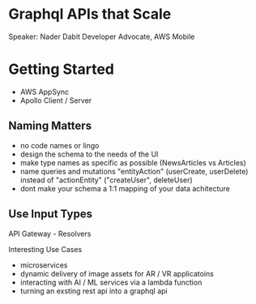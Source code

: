 # Graphql APIs that Scale

Speaker: Nader Dabit
Developer Advocate, AWS Mobile

# Getting Started
- AWS AppSync
- Apollo Client / Server


## Naming Matters

- no code names or lingo
- design the schema to the needs of the UI
- make type names as specific as possible (NewsArticles  vs Articles)
- name queries and mutations "entityAction" (userCreate, userDelete) instead of "actionEntity" ("createUser", deleteUser)
- dont make your schema a 1:1 mapping of your data achitecture

## Use Input Types



API Gateway - Resolvers

Interesting Use Cases

- microservices
- dynamic delivery of image assets for AR / VR applicatoins
- interacting with AI / ML services via a lambda function
- turning an exsting rest api into a graphql api
